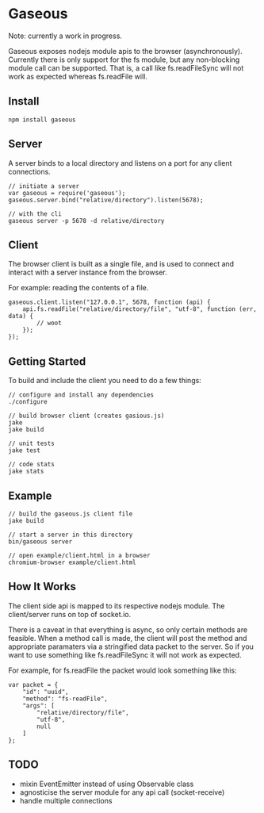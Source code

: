 # Gaseous

Note: currently a work in progress.

Gaseous exposes nodejs module apis to the browser (asynchronously).
Currently there is only support for the fs module, but any non-blocking module call can be supported.
That is, a call like fs.readFileSync will not work as expected whereas fs.readFile will.

## Install

    npm install gaseous

## Server

A server binds to a local directory and listens on a port for any client connections.

    // initiate a server
    var gaseous = require('gaseous');
    gaseous.server.bind("relative/directory").listen(5678);

    // with the cli
    gaseous server -p 5678 -d relative/directory

## Client

The browser client is built as a single file, and is used to connect and interact with a server instance from the browser.

For example: reading the contents of a file.

    gaseous.client.listen("127.0.0.1", 5678, function (api) {
        api.fs.readFile("relative/directory/file", "utf-8", function (err, data) {
            // woot
        });
    });

## Getting Started

To build and include the client you need to do a few things:

    // configure and install any dependencies
    ./configure

    // build browser client (creates gasious.js)
    jake
    jake build

    // unit tests
    jake test

    // code stats
    jake stats

## Example

    // build the gaseous.js client file
    jake build

    // start a server in this directory
    bin/gaseous server

    // open example/client.html in a browser
    chromium-browser example/client.html

## How It Works

The client side api is mapped to its respective nodejs module.
The client/server runs on top of socket.io.

There is a caveat in that everything is async, so only certain methods are feasible. 
When a method call is made, the client will post the method and appropriate paramaters via a stringified data packet to the server.
So if you want to use something like fs.readFileSync it will not work as expected.

For example, for fs.readFile the packet would look something like this:

    var packet = {
        "id": "uuid",
        "method": "fs-readFile",
        "args": [
            "relative/directory/file",
            "utf-8",
            null
        ]
    };

## TODO

* mixin EventEmitter instead of using Observable class
* agnosticise the server module for any api call (socket-receive)
* handle multiple connections
